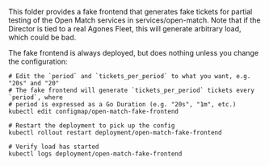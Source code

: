 This folder provides a fake frontend that generates fake tickets for partial testing
of the Open Match services in services/open-match. Note that if the Director is tied
to a real Agones Fleet, this will generate arbitrary load, which could be bad.

The fake frontend is always deployed, but does nothing unless you change the configuration:

```shell
# Edit the `period` and `tickets_per_period` to what you want, e.g. "20s" and "20"
# The fake frontend will generate `tickets_per_period` tickets every `period`, where
# period is expressed as a Go Duration (e.g. "20s", "1m", etc.)
kubectl edit configmap/open-match-fake-frontend

# Restart the deployment to pick up the config
kubectl rollout restart deployment/open-match-fake-frontend

# Verify load has started
kubectl logs deployment/open-match-fake-frontend
```
